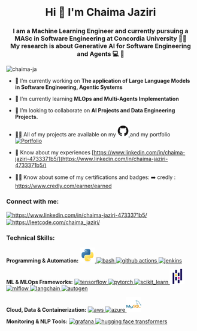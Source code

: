 <h1 align="center">Hi 👋 I'm Chaima Jaziri</h1>
<h3 align="center">I am a Machine Learning Engineer and currently pursuing a MASc in Software Engineering at Concordia University 👩‍🎓 <br>
   My research is about Generative AI for Software Engineering and Agents 💻 🧠 </h3>

<p align="left"> <img src="https://komarev.com/ghpvc/?username=chaima-ja&label=Profile%20views&color=0e75b6&style=flat" alt="chaima-ja" /> </p>


- 🔭 I’m currently working on **The application of Large Language Models in Software Engineering, Agentic Systems**

- 🌱 I’m currently learning **MLOps and Multi-Agents Implementation**

- 👯 I’m looking to collaborate on **AI Projects and Data Engineering Projects.**

- 👨‍💻 All of my projects are available on my
  <a href="https://github.com/Chaima-Ja" target="_blank" rel="noreferrer">
    <img src="https://raw.githubusercontent.com/devicons/devicon/master/icons/github/github-original.svg" alt="GitHub" width="30" height="30"/>
  </a> 
  and my portfolio
  <a href="https://chaima-ja.github.io/" target="_blank" rel="noreferrer">
    <img src="https://static.vecteezy.com/system/resources/previews/003/731/316/non_2x/web-icon-line-on-white-background-image-for-web-presentation-logo-icon-symbol-free-vector.jpg" alt="Portfolio" width="40" height="40"/>
  </a>

- 📄 Know about my experiences [https://www.linkedin.com/in/chaima-jaziri-4733371b5/](https://www.linkedin.com/in/chaima-jaziri-4733371b5/)

- 👩‍🎓 Know about some of my certifications and badges: ➡️ credly : https://www.credly.com/earner/earned

<h3 align="left">Connect with me:</h3>
<p align="left">
<a href="https://linkedin.com/in/https://www.linkedin.com/in/chaima-jaziri-4733371b5/" target="blank"><img align="center" src="https://raw.githubusercontent.com/rahuldkjain/github-profile-readme-generator/master/src/images/icons/Social/linked-in-alt.svg" alt="https://www.linkedin.com/in/chaima-jaziri-4733371b5/" height="30" width="40" /></a>
<a href="https://leetcode.com/u/chaima_jaziri/" target="blank"><img align="center" src="https://raw.githubusercontent.com/rahuldkjain/github-profile-readme-generator/master/src/images/icons/Social/leet-code.svg" alt="https://leetcode.com/chaima_jaziri/" height="30" width="40" /></a>
</p>
<h3 align="left">Technical Skills:</h3>

<p align="left">
  <strong>Programming & Automation:</strong> 
  <a href="https://www.python.org" target="_blank" rel="noreferrer"> 
    <img src="https://raw.githubusercontent.com/devicons/devicon/master/icons/python/python-original.svg" alt="python" width="40" height="40"/> 
  </a>
  <a href="https://www.gnu.org/software/bash/" target="_blank" rel="noreferrer">
    <img src="https://upload.wikimedia.org/wikipedia/commons/4/4b/Bash_Logo_Colored.svg" alt="bash" width="40" height="40"/>
  </a>
  <a href="https://github.com/features/actions" target="_blank" rel="noreferrer"> 
    <img src="https://avatars.githubusercontent.com/u/44036562?s=200&v=4" alt="github actions" width="40" height="40"/> 
  </a>
  <a href="https://www.jenkins.io/" target="_blank" rel="noreferrer">
    <img src="https://www.vectorlogo.zone/logos/jenkins/jenkins-icon.svg" alt="jenkins" width="40" height="40"/>
  </a>
</p>

<p align="left">
  <!-- ML & MLOps Frameworks -->
  <strong>ML & MLOps Frameworks:</strong> 
  <a href="https://www.tensorflow.org" target="_blank" rel="noreferrer"> 
    <img src="https://www.vectorlogo.zone/logos/tensorflow/tensorflow-icon.svg" alt="tensorflow" width="40" height="40"/> 
  </a>
   
  <a href="https://pytorch.org/" target="_blank" rel="noreferrer"> 
    <img src="https://www.vectorlogo.zone/logos/pytorch/pytorch-icon.svg" alt="pytorch" width="40" height="40"/> 
  </a>
  
  <a href="https://scikit-learn.org/" target="_blank" rel="noreferrer"> 
    <img src="https://upload.wikimedia.org/wikipedia/commons/0/05/Scikit_learn_logo_small.svg" alt="scikit_learn" width="40" height="40"/> 
  </a>
  
  <a href="https://pandas.pydata.org/" target="_blank" rel="noreferrer"> 
    <img src="https://raw.githubusercontent.com/devicons/devicon/2ae2a900d2f041da66e950e4d48052658d850630/icons/pandas/pandas-original.svg" alt="pandas" width="40" height="40"/> 
  </a>
  
  <a href="https://mlflow.org/" target="_blank" rel="noreferrer">
    <img src="https://mlflow.org/docs/latest/_static/MLflow-logo-final-black.png" alt="mlflow" width="50" height="40"/>
  </a>
  

  <a href="https://www.langchain.com/" target="_blank" rel="noreferrer">
    <img src="https://cdn.analyticsvidhya.com/wp-content/uploads/2023/07/langchain3.png" alt="langchain" width="40" height="40"/>
  </a>
  <a href="https://www.microsoft.com/en-us/autogen" target="_blank" rel="noreferrer">
    <img src="https://img.icons8.com/fluency/48/microsoft.png" alt="autogen" width="40" height="40"/>
  </a>
</p>

<p align="left">
  <!-- Cloud, Data & Containerization -->
  <strong>Cloud, Data & Containerization:</strong> 
  <a href="https://aws.amazon.com" target="_blank" rel="noreferrer"> 
    <img src="https://www.vectorlogo.zone/logos/amazon_aws/amazon_aws-icon.svg" alt="aws" width="40" height="40"/> 
  </a>
  <a href="https://azure.microsoft.com/en-in/" target="_blank" rel="noreferrer"> 
    <img src="https://www.vectorlogo.zone/logos/microsoft_azure/microsoft_azure-icon.svg" alt="azure" width="40" height="40"/> 
  </a>
  <a href="https://www.mysql.com/" target="_blank" rel="noreferrer"> 
    <img src="https://raw.githubusercontent.com/devicons/devicon/master/icons/mysql/mysql-original-wordmark.svg" alt="mysql" width="40" height="40"/> 
  </a>

</p>

<p align="left">
  <!-- Monitoring & NLP Tools -->
  <strong>Monitoring & NLP Tools:</strong> 

  <a href="https://grafana.com/" target="_blank" rel="noreferrer">
    <img src="https://www.vectorlogo.zone/logos/grafana/grafana-icon.svg" alt="grafana" width="40" height="40"/>
  </a>
  <a href="https://huggingface.co/" target="_blank" rel="noreferrer">
    <img src="https://huggingface.co/front/assets/huggingface_logo-noborder.svg" alt="hugging face transformers" width="40" height="40"/>
  </a>

</p>
